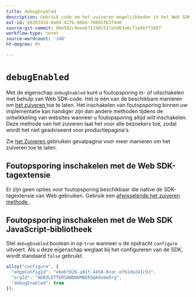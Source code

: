 ```yaml
---
title: debugEnabled
description: Gebruik code om het zuiveren mogelijkheden in het Web SDK toe te laten.
exl-id: 89392d16-9a0d-427b-86b6-70005f63f440
source-git-commit: 8be502c9eea67119dc537a5d63a6c71e0bff1697
workflow-type: tm+mt
source-wordcount: '140'
ht-degree: 0%

---
```


# `debugEnabled`

Met de eigenschap `debugEnabled` kunt u foutopsporing in- of uitschakelen met behulp van Web SDK-code. Het is één van de beschikbare manieren om [ het zuiveren ](../../use-cases/debugging.md) toe te laten. Het inschakelen van foutopsporing binnen uw implementatie kan handiger zijn dan andere methoden tijdens de ontwikkeling van websites wanneer u foutopsporing altijd wilt inschakelen. Deze methode van het zuiveren laat het voor alle bezoekers toe, zodat wordt het niet geadviseerd voor productiepagina&#39;s.

Zie [ het Zuiveren ](../../use-cases/debugging.md) gebruiken gevalpagina voor meer manieren om het zuiveren toe te laten.

## Foutopsporing inschakelen met de Web SDK-tagextensie

Er zijn geen opties voor foutopsporing beschikbaar die native de SDK-tagextensie van Web gebruiken. Gebruik een [ afwisselende het zuiveren methode ](../../use-cases/debugging.md).

## Foutopsporing inschakelen met de Web SDK JavaScript-bibliotheek

Stel `debugEnabled` boolean in op `true` wanneer u de opdracht `configure` uitvoert. Als u deze eigenschap weglaat bij het configureren van de SDK, wordt standaard `false` gebruikt.

```js
alloy("configure", {
  "edgeConfigId": "ebebf826-a01f-4458-8cec-ef61de241c93",
  "orgId": "ADB3LETTERSANDNUMBERS@AdobeOrg",
  "debugEnabled": true
});
```
